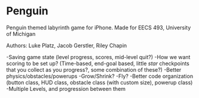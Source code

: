 # Penguin
Penguin themed labyrinth game for iPhone. Made for EECS 493, University of Michigan

Authors: Luke Platz, Jacob Gerstler, Riley Chapin

-Saving game state (level progress, scores, mid-level quit?)
-How we want scoring to be set up? (Time-based, end-goal based, little *star* checkpoints that you collect as you progress?, some combination of these?)
-Better physics/obstacles/powerups
	-Grow/Shrink?
	-Fly?
-Better code organization (button class, HUD class, obstacle class (with custom size), powerup class)
-Multiple Levels, and progression between them

